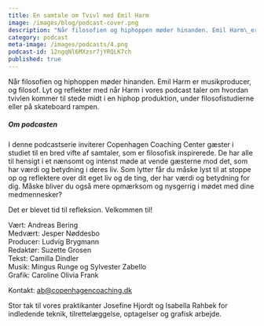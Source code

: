 ```yaml
---
title: En samtale om Tvivl med Emil Harm
image: /images/blog/podcast-cover.png
description: "Når filosofien og hiphoppen møder hinanden. Emil Harm\_er musikproducer, og filosof. Lyt og reflekter med når Harm i\_vores podcast taler om hvordan tvivlen kommer til stede midt i en hiphop produktion, under filosofistudierne eller på skateboard rampen."
category: podcast
meta-image: /images/podcasts/4.png
podcast-id: 12ngqNl6MXzsr7jYRQLK7ch
published: true
---
```

Når filosofien og hiphoppen møder hinanden. Emil Harm er musikproducer, og filosof. Lyt og reflekter med når Harm i vores podcast taler om hvordan tvivlen kommer til stede midt i en hiphop produktion, under filosofistudierne eller på skateboard rampen.

##### Om podcasten

I denne podcastserie inviterer Copenhagen Coaching Center gæster i studiet til en bred vifte af samtaler, som er filosofisk inspirerede. De har alle til hensigt i et nænsomt og intenst møde at vende gæsterne mod det, som har værdi og betydning i deres liv. Som lytter får du måske lyst til at stoppe op og reflektere over dit eget liv og de ting, der har værdi og betydning for dig. Måske bliver du også mere opmærksom og nysgerrig i mødet med dine medmennesker?

Det er blevet tid til refleksion. Velkommen til!

Vært: Andreas Bering<br>Medvært: Jesper Nøddesbo<br>Producer: Ludvig Brygmann<br>Redaktør: Suzette Grosen<br>Tekst: Camilla Dindler<br>Musik: Mingus Runge og Sylvester Zabello<br>Grafik: Caroline Olivia Frank

Kontakt: ab@copenhagencoaching.dk

Stor tak til vores praktikanter Josefine Hjordt og Isabella Rahbek for indledende teknik, tilrettelæggelse, optagelser og grafisk arbejde.